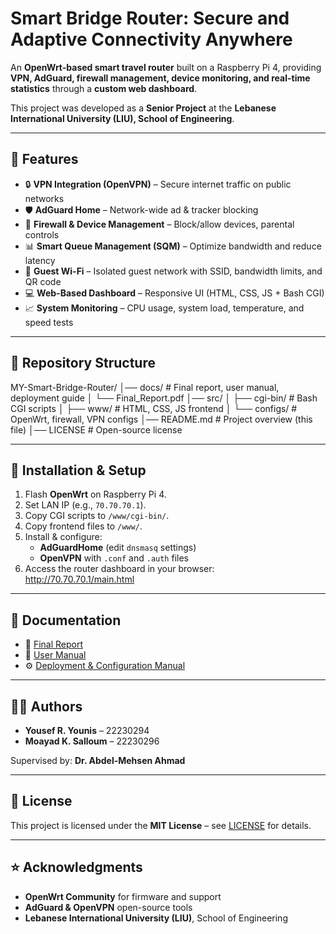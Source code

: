 # Smart Bridge Router: Secure and Adaptive Connectivity Anywhere  

An **OpenWrt-based smart travel router** built on a Raspberry Pi 4, providing **VPN, AdGuard, firewall management, device monitoring, and real-time statistics** through a **custom web dashboard**.  

This project was developed as a **Senior Project** at the **Lebanese International University (LIU), School of Engineering**.  

---

## 🚀 Features  
- 🔒 **VPN Integration (OpenVPN)** – Secure internet traffic on public networks  
- 🛡️ **AdGuard Home** – Network-wide ad & tracker blocking  
- 🔧 **Firewall & Device Management** – Block/allow devices, parental controls  
- 📊 **Smart Queue Management (SQM)** – Optimize bandwidth and reduce latency  
- 📡 **Guest Wi-Fi** – Isolated guest network with SSID, bandwidth limits, and QR code  
- 💻 **Web-Based Dashboard** – Responsive UI (HTML, CSS, JS + Bash CGI)  
- 📈 **System Monitoring** – CPU usage, system load, temperature, and speed tests  

---

## 📂 Repository Structure  
MY-Smart-Bridge-Router/
│── docs/ # Final report, user manual, deployment guide
│ └── Final_Report.pdf
│── src/
│ ├── cgi-bin/ # Bash CGI scripts
│ ├── www/ # HTML, CSS, JS frontend
│ └── configs/ # OpenWrt, firewall, VPN configs
│── README.md # Project overview (this file)
│── LICENSE # Open-source license

---

## 🔧 Installation & Setup  
1. Flash **OpenWrt** on Raspberry Pi 4.  
2. Set LAN IP (e.g., `70.70.70.1`).  
3. Copy CGI scripts to `/www/cgi-bin/`.  
4. Copy frontend files to `/www/`.  
5. Install & configure:  
   - **AdGuardHome** (edit `dnsmasq` settings)  
   - **OpenVPN** with `.conf` and `.auth` files  
6. Access the router dashboard in your browser:  
http://70.70.70.1/main.html

---

## 📘 Documentation  
- 📑 [Final Report](docs/Final_Report.pdf)  
- 📖 [User Manual](docs/User_Manual.pdf)  
- ⚙️ [Deployment & Configuration Manual](docs/Deployment_Guide.pdf)  

---

## 👨‍💻 Authors  
- **Yousef R. Younis** – 22230294  
- **Moayad K. Salloum** – 22230296  

Supervised by: **Dr. Abdel-Mehsen Ahmad**  

---

## 📜 License  
This project is licensed under the **MIT License** – see [LICENSE](LICENSE) for details.  

---

## ⭐ Acknowledgments  
- **OpenWrt Community** for firmware and support  
- **AdGuard & OpenVPN** open-source tools  
- **Lebanese International University (LIU)**, School of Engineering  
